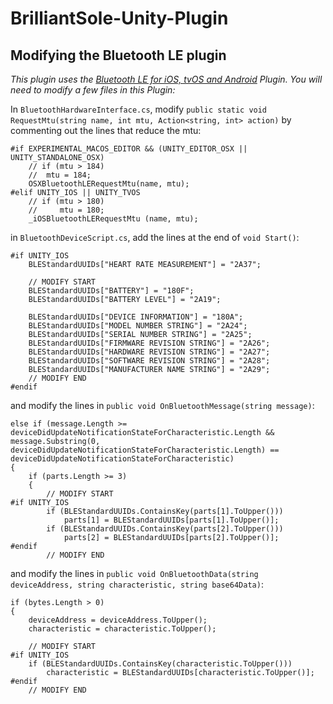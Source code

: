 # BrilliantSole-Unity-Plugin

## Modifying the Bluetooth LE plugin

_This plugin uses the [Bluetooth LE for iOS, tvOS and Android](https://assetstore.unity.com/packages/tools/network/bluetooth-le-for-ios-tvos-and-android-26661) Plugin. You will need to modify a few files in this Plugin:_

In `BluetoothHardwareInterface.cs`, modify `public static void RequestMtu(string name, int mtu, Action<string, int> action)` by commenting out the lines that reduce the mtu:

```
#if EXPERIMENTAL_MACOS_EDITOR && (UNITY_EDITOR_OSX || UNITY_STANDALONE_OSX)
    // if (mtu > 184)
    // 	mtu = 184;
    OSXBluetoothLERequestMtu(name, mtu);
#elif UNITY_IOS || UNITY_TVOS
    // if (mtu > 180)
    //     mtu = 180;
    _iOSBluetoothLERequestMtu (name, mtu);
```

in `BluetoothDeviceScript.cs`, add the lines at the end of `void Start()`:

```
#if UNITY_IOS
    BLEStandardUUIDs["HEART RATE MEASUREMENT"] = "2A37";

    // MODIFY START
    BLEStandardUUIDs["BATTERY"] = "180F";
    BLEStandardUUIDs["BATTERY LEVEL"] = "2A19";

    BLEStandardUUIDs["DEVICE INFORMATION"] = "180A";
    BLEStandardUUIDs["MODEL NUMBER STRING"] = "2A24";
    BLEStandardUUIDs["SERIAL NUMBER STRING"] = "2A25";
    BLEStandardUUIDs["FIRMWARE REVISION STRING"] = "2A26";
    BLEStandardUUIDs["HARDWARE REVISION STRING"] = "2A27";
    BLEStandardUUIDs["SOFTWARE REVISION STRING"] = "2A28";
    BLEStandardUUIDs["MANUFACTURER NAME STRING"] = "2A29";
    // MODIFY END
#endif
```

and modify the lines in `public void OnBluetoothMessage(string message)`:

```
else if (message.Length >= deviceDidUpdateNotificationStateForCharacteristic.Length && message.Substring(0, deviceDidUpdateNotificationStateForCharacteristic.Length) == deviceDidUpdateNotificationStateForCharacteristic)
{
    if (parts.Length >= 3)
    {
        // MODIFY START
#if UNITY_IOS
        if (BLEStandardUUIDs.ContainsKey(parts[1].ToUpper()))
            parts[1] = BLEStandardUUIDs[parts[1].ToUpper()];
        if (BLEStandardUUIDs.ContainsKey(parts[2].ToUpper()))
            parts[2] = BLEStandardUUIDs[parts[2].ToUpper()];
#endif
        // MODIFY END
```

and modify the lines in `public void OnBluetoothData(string deviceAddress, string characteristic, string base64Data)`:

```
if (bytes.Length > 0)
{
    deviceAddress = deviceAddress.ToUpper();
    characteristic = characteristic.ToUpper();

    // MODIFY START
#if UNITY_IOS
    if (BLEStandardUUIDs.ContainsKey(characteristic.ToUpper()))
        characteristic = BLEStandardUUIDs[characteristic.ToUpper()];
#endif
    // MODIFY END
```
